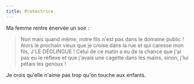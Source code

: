 ```yaml
---
title: Protectrice
---
```


Ma femme rentre énervée un soir :

> Non mais quand même, notre fils n'est pas dans le domaine public ! Alors le
> prochain vieux que je croise dans la rue et qui caresse mon fils, J'LE
> DÉGLINGUE ! Celui de ce matin a eu de la chance que j'ai pas eu le réflexe et
> que j'avais une cagette dans les mains, sinon, j'lui pétais les genoux !

Je crois qu'elle n'aime pas trop qu'on touche aux enfants.
